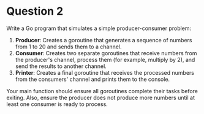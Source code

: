 # Question 2

Write a Go program that simulates a simple producer-consumer problem:

1. **Producer**: Creates a goroutine that generates a sequence of numbers from 1 to 20 and sends them to a channel.
2. **Consumer**: Creates two separate goroutines that receive numbers from the producer's channel, process them (for example, multiply by 2), and send the results to another channel.
3. **Printer**: Creates a final goroutine that receives the processed numbers from the consumers' channel and prints them to the console.

Your main function should ensure all goroutines complete their tasks before exiting. Also, ensure the producer does not produce more numbers until at least one consumer is ready to process.

